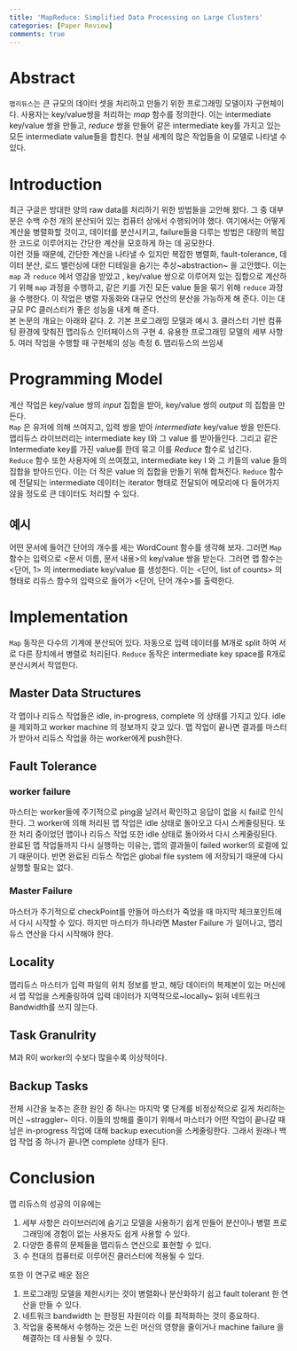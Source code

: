 ```yaml
---
title: 'MapReduce: Simplified Data Processing on Large Clusters'
categories: [Paper Review]
comments: true
---
```


# Abstract
`맵리듀스`는 큰 규모의 데이터 셋을 처리하고 만들기 위한 프로그래밍 모델이자 구현체이다. 사용자는 key/value쌍을 처리하는 *map* 함수를 정의한다. 이는 intermediate key/value 쌍을 만들고, *reduce* 쌍을 만들어 같은 intermediate key를 가지고 있는 모든 intermediate value들을 합친다. 현실 세계의 많은 작업들을 이 모델로 나타낼 수 있다.

# Introduction
최근 구글은 방대한 양의 raw data를 처리하기 위한 방법들을 고안해 왔다. 그 중 대부분은 수백 수천 개의 분산되어 있는 컴퓨터 상에서 수행되어야 했다. 여기에서는 어떻게 계산을 병렬화할 것이고, 데이터를 분산시키고, failure들을 다루는 방법은 대량의 복잡한 코드로 이루어지는 간단한 계산을 모호하게 하는 데 공모한다. <br>
이런 것들 때문에, 간단한 계산을 나타낼 수 있지만 복잡한 병렬화, fault-tolerance, 데이터 분산, 로드 밸런싱에 대한 디테일을 숨기는 추상~abstraction~ 을 고안했다.  이는 `map` 과 `reduce` 에서 영감을 받았고 , key/value 쌍으로 이루어져 있는 집합으로 계산하기 위해 `map` 과정을 수행하고, 같은 키를 가진 모든 value 들을 묶기 위해 `reduce` 과정을 수행한다. 이 작업은 병렬 자동화와 대규모 연산의 분산을 가능하게 해 준다. 이는 대규모 PC 클러스터가 좋은 성능을 내게 해 준다. <br>
본 논문의 개요는 아래와 같다.
2. 기본 프로그래밍 모델과 예시
3. 클러스터 기반 컴퓨팅 환경에 맞춰진 맵리듀스 인터페이스의 구현
4. 유용한 프로그래밍 모델의 세부 사항
5. 여러 작업을 수행할 때 구현체의 성능 측정
6. 맵리듀스의 쓰임새

# Programming Model
계산 작업은 key/value 쌍의 *input* 집합을 받아, key/value 쌍의 *output* 의 집합을 만든다. <br>
`Map` 은 유저에 의해 쓰여지고, 입력 쌍을 받아  *intermediate* key/value 쌍을 만든다. 맵리듀스 라이브러리는 intermediate key I와 그 value 를 받아들인다. 그리고 같은 Intermediate key를 가진 value를 한데 묶고 이를 *Reduce* 함수로 넘긴다.<br>
`Reduce` 함수 또한 사용자에 의 쓰여졌고, intermediate key I 와 그 키들의 value 들의 집합을 받아드인다. 이는 더 작은 value 의 집합을 만들기 위해 합쳐진다. `Reduce` 함수에 전달되는 intermediate 데이터는 iterator 형태로 전달되어 메모리에 다 들어가지 않을 정도로 큰 데이터도 처리할 수 있다.
## 예시
어떤 문서에 들어간 단어의 개수를 세는 WordCount 함수를 생각해 보자. 그러면 `Map` 함수는 입력으로 <문서 이름, 문서 내용>의 key/value 쌍을 받는다. 그러면 맵 함수는 <단어, 1> 의 intermediate key/value 를 생성한다. 이는 <단어, list of counts> 의 형태로 리듀스 함수의 입력으로 들어가 <단어, 단어 개수>를 출력한다.

# Implementation
 `Map` 동작은 다수의 기계에 분산되어 있다. 자동으로 입력 데이터를 M개로 split 하여 서로 다른 장치에서 병렬로 처리된다. `Reduce` 동작은 intermediate key space를 R개로 분산시켜서 작업한다.

## Master Data Structures
 각 맵이나 리듀스 작업들은 idle, in-progress, complete 의 상태를 가지고 있다. idle을 제외하고 worker machine 의 정보까지 갖고 있다. 맵 작업이 끝나면 결과를 마스터가 받아서 리듀스 작업을 하는 worker에게 push한다.

## Fault Tolerance

### worker failure
 마스터는 worker들에 주기적으로 ping을 날려서 확인하고 응답이 없을 시 fail로 인식한다. 그 worker에 의해 처리된 맵 작업은 idle 상태로 돌아오고 다시 스케줄링된다. 또한 처리 중이었던 맵이나 리듀스 작업 또한 idle 상태로 돌아와서 다시 스케줄링된다.<br>
 완료된 맵 작업들까지 다시 실행하는 이유는, 맵의 결과들이 failed worker의 로컬에 있기 때문이다. 반면 완료된 리듀스 작업은 global file system 에 저장되기 때문에 다시 실행할 필요는 없다.

### Master Failure
마스터가 주기적으로 checkPoint를 만들어 마스터가 죽었을 때 마지막 체크포인트에서 다시 시작할 수 있다. 하지만 마스터가 하나라면 Master Failure 가 일어나고, 맵리듀스 연산을 다시 시작해야 한다.

## Locality
 맵리듀스 마스터가 입력 파일의 위치 정보를 받고, 해당 데이터의 복제본이 있는 머신에서 맵 작업을 스케줄링하여 입력 데이터가 지역적으로~locally~ 읽혀 네트워크 Bandwidth를 쓰지 않는다.

## Task Granulrity
 M과 R이 worker의 수보다 많을수록 이상적이다.

## Backup Tasks
 전체 시간을 늦추는 흔한 원인 중 하나는 마지막 몇 단계를 비정상적으로 길게 처리하는 머신 ~straggler~ 이다. 이들의 방해를 줄이기 위해서 마스터가 어떤 작업이 끝나갈 때 남은 in-progress 작업에 대해 backup execution을 스케줄링한다. 그래서 원래나 백업 작업 중 하나가 끝나면 complete 상태가 된다. 

# Conclusion
 맵 리듀스의 성공의 이유에는
 1. 세부 사항은 라이브러리에 숨기고 모델을 사용하기 쉽게 만들어 분산이나 병렬 프로그래밍에 경험이 없는 사용자도 쉽게 사용할 수 있다.
 2. 다양한 종류의 문제들을 맵리듀스 연산으로 표현할 수 있다.
 3. 수 천대의 컴퓨터로 이루어진 클러스터에 적용될 수 있다.

 또한 이 연구로 배운 점은
 1. 프로그래밍 모델을 제한시키는 것이 병렬화나 분산화하기 쉽고 fault tolerant 한 연산을 만들 수 있다.
 2. 네트워크 bandwidth 는 한정된 자원이라 이를 최적화하는 것이 중요하다.
 3. 작업을 중복해서 수행하는 것은 느린 머신의 영향을 줄이거나 machine failure 을 해결하는 데 사용될 수 있다.